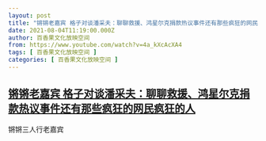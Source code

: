 ```yaml
---
layout: post
title: "锵锵老嘉宾 格子对谈潘采夫：聊聊救援、鸿星尔克捐款热议事件还有那些疯狂的网民疯狂的人"
date: 2021-08-04T11:19:00.000Z
author: 百香果文化放映空间
from: https://www.youtube.com/watch?v=4a_kXcAcXA4
tags: [ 百香果文化放映空间 ]
categories: [ 百香果文化放映空间 ]
---
```

<!--1628075940000-->
[锵锵老嘉宾 格子对谈潘采夫：聊聊救援、鸿星尔克捐款热议事件还有那些疯狂的网民疯狂的人](https://www.youtube.com/watch?v=4a_kXcAcXA4)
------

<div>
锵锵三人行老嘉宾
</div>
